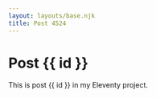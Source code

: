 ```yaml
---
layout: layouts/base.njk
title: Post 4524
---
```


# Post {{ id }}

This is post {{ id }} in my Eleventy project.
